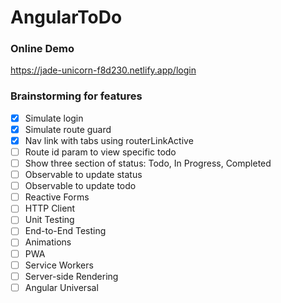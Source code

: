 # AngularToDo

### Online Demo
https://jade-unicorn-f8d230.netlify.app/login

### Brainstorming for features
- [x] Simulate login
- [x] Simulate route guard
- [x] Nav link with tabs using routerLinkActive
- [ ] Route id param to view specific todo
- [ ] Show three section of status: Todo, In Progress, Completed
- [ ] Observable to update status
- [ ] Observable to update todo
- [ ] Reactive Forms
- [ ] HTTP Client
- [ ] Unit Testing
- [ ] End-to-End Testing
- [ ] Animations
- [ ] PWA
- [ ] Service Workers
- [ ] Server-side Rendering
- [ ] Angular Universal
